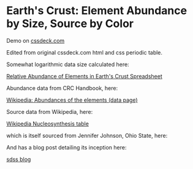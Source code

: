 # Earth's Crust: Element Abundance by Size, Source by Color

Demo on <a href="http://cssdeck.com/labs/hy2mni7s">cssdeck.com</a>

Edited from original cssdeck.com html and css periodic table.

Somewhat logarithmic data size calculated here:

<a href="https://docs.google.com/spreadsheets/d/1DZFotyc4ZgE5pwG1Rd1Zhx92walRX1oiljvGURrTHKU/edit?usp=sharing">Relative Abundance of Elements in Earth's Crust Spreadsheet</a>

Abundance data from CRC Handbook, here:

<a href="https://en.wikipedia.org/wiki/Abundances_of_the_elements_(data_page)">Wikipedia: Abundances of the elements (data page)</a>

Source data from Wikipedia, here:

<a href="https://en.wikipedia.org/wiki/File:Nucleosynthesis_periodic_table.svg">Wikipedia Nucleosynthesis table</a>

which is itself sourced from Jennifer Johnson, Ohio State, here:

<a href="http://www.astronomy.ohio-state.edu/~jaj/nucleo/"></a>

And has a blog post detailing its inception here:

<a href="http://blog.sdss.org/2017/01/09/origin-of-the-elements-in-the-solar-system/">sdss blog</a>

